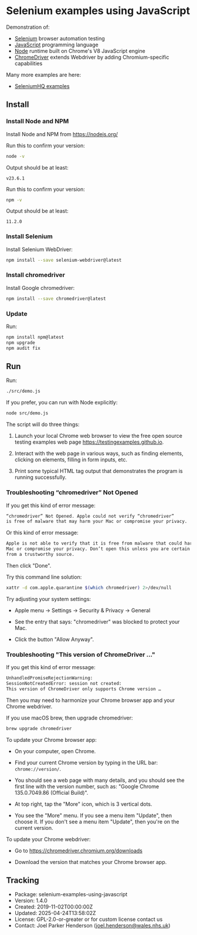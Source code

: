 # Selenium examples using JavaScript

Demonstration of:

* [Selenium](https://www.selenium.dev/) browser automation testing
* [JavaScript](https://en.wikipedia.org/wiki/JavaScript) programming language
* [Node](https://nodejs.org/) runtime built on Chrome's V8 JavaScript engine
* [ChromeDriver](https://developer.chrome.com/docs/chromedriver) extends Webdriver by adding Chromium-specific capabilities

Many more examples are here:

* [SeleniumHQ examples](https://github.com/SeleniumHQ/seleniumhq.github.io/tree/trunk/examples)

## Install

### Install Node and NPM

Install Node and NPM from <https://nodejs.org/>

Run this to confirm your version:

```sh
node -v
```

Output should be at least:

```stdout
v23.6.1
```

Run this to confirm your version:

```sh
npm -v
```

Output should be at least:

```stdout
11.2.0
```

### Install Selenium

Install Selenium WebDriver:

```sh
npm install --save selenium-webdriver@latest
```

### Install chromedriver

Install Google chromedriver:

```sh
npm install --save chromedriver@latest
```

### Update

Run:

```sh
npm install npm@latest
npm upgrade
npm audit fix
```

## Run

Run:

```sh
./src/demo.js
```

If you prefer, you can run with Node explicitly:

```sh
node src/demo.js
```

The script will do three things:

1. Launch your local Chrome web browser to view the free open source testing examples web page <https://testingexamples.github.io>.

2. Interact with the web page in various ways, such as finding elements, clicking on elements, filling in form inputs, etc.

3. Print some typical HTML tag output that demonstrates the program is running successfully.

### Troubleshooting “chromedriver” Not Opened

If you get this kind of error message:

```txt
“chromedriver” Not Opened. Apple could not verify “chromedriver”
is free of malware that may harm your Mac or compromise your privacy.
```

Or this kind of error message:

```txt
Apple is not able to verify that it is free from malware that could harm your
Mac or compromise your privacy. Don’t open this unless you are certain it is
from a trustworthy source.
```

Then click "Done".

Try this command line solution:

```sh
xattr -d com.apple.quarantine $(which chromedriver) 2>/dev/null
```

Try adjusting your system settings:

* Apple menu -> Settings -> Security & Privacy -> General

* See the entry that says: "chromedriver" was blocked to protect your Mac.

* Click the button "Allow Anyway".

### Troubleshooting "This version of ChromeDriver …"

If you get this kind of error message:

```txt
UnhandledPromiseRejectionWarning:
SessionNotCreatedError: session not created:
This version of ChromeDriver only supports Chrome version …
```

Then you may need to harmonize your Chrome browser app and your Chrome webdriver.

If you use macOS brew, then upgrade chromedriver:

```sh
brew upgrade chromedriver
```

To update your Chrome browser app:

* On your computer, open Chrome.

* Find your current Chrome version by typing in the URL bar: `chrome://version/`.

* You should see a web page with many details, and you should see the first line with the version number, such as: "Google Chrome 135.0.7049.86 (Official Build)".

* At top right, tap the "More" icon, which is 3 vertical dots.

* You see the "More" menu. If you see a menu item "Update", then choose it. If you don't see a menu item "Update", then  you're on the current version.

To update your Chrome webdriver:

* Go to https://chromedriver.chromium.org/downloads

* Download the version that matches your Chrome browser app.

## Tracking

* Package: selenium-examples-using-javascript
* Version: 1.4.0
* Created: 2019-11-02T00:00:00Z
* Updated: 2025-04-24T13:58:02Z
* License: GPL-2.0-or-greater or for custom license contact us
* Contact: Joel Parker Henderson (joel.henderson@wales.nhs.uk)
